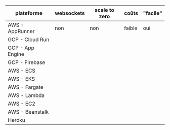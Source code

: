| plateforme       | websockets | scale to zero | coûts  | "facile" |
|------------------|------------|---------------|--------|----------|
| AWS - AppRunner  | non        | non           | faible | oui      |
| GCP - Cloud Run  |            |               |        |          |
| GCP - App Engine |            |               |        |          |
| GCP - Firebase   |            |               |        |          |
| AWS - ECS        |            |               |        |          |
| AWS - EKS        |            |               |        |          |
| AWS - Fargate    |            |               |        |          |
| AWS - Lambda     |            |               |        |          |
| AWS - EC2        |            |               |        |          |
| AWS - Beanstalk  |            |               |        |          |
| Heroku           |            |               |        |          |